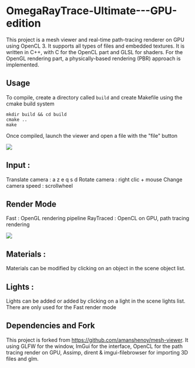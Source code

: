 # OmegaRayTrace-Ultimate---GPU-edition

This project is a mesh viewer and real-time path-tracing renderer on GPU using OpenCL 3. It supports all types of files and embedded textures. It is written in C++, with C for the OpenCL part and GLSL for shaders. For the OpenGL rendering part, a physically-based rendering (PBR) approach is implemented.

## Usage

To compile, create a directory called `build` and create Makefile using the cmake build system

    mkdir build && cd build
    cmake ..
    make

Once compiled, launch the viewer and open a file with the "file" button

![](demo/openFile.gif)

## Input :
Translate camera : a z e q s d
Rotate camera : right clic + mouse
Change camera speed : scrollwheel

## Render Mode 
Fast : OpenGL rendering pipeline
RayTraced : OpenCL on GPU, path tracing rendering

![](demo/raytrace.gif)

## Materials :

Materials can be modified by clicking on an object in the scene object list.

## Lights :

Lights can be added or added by clicking on a light in the scene lights list. There are only used for the Fast render mode

## Dependencies and Fork

This project is forked from https://github.com/amanshenoy/mesh-viewer.
It using GLFW for the window, ImGui for the interface, OpenCL for the path tracing render on GPU, Assimp, dirent & imgui-filebrowser for importing 3D files and glm.
